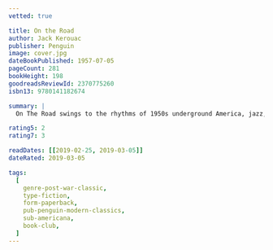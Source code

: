 ```yaml
---
vetted: true

title: On the Road
author: Jack Kerouac
publisher: Penguin
image: cover.jpg
dateBookPublished: 1957-07-05
pageCount: 281
bookHeight: 198
goodreadsReviewId: 2370775260
isbn13: 9780141182674

summary: |
  On The Road swings to the rhythms of 1950s underground America, jazz, sex, generosity, chill dawns and drugs, with Sal Paradise and his hero Dean Moriarty, traveller and mystic, the living epitome of Beat. Now recognized as a modern classic, Kerouac's American Dream is nearer that of Walt Whitman than F. Scott Fitzgerald's, and the narrative goes racing towards the sunset with unforgettable exuberance, poignancy and passion.

rating5: 2
rating7: 3

readDates: [[2019-02-25, 2019-03-05]]
dateRated: 2019-03-05

tags:
  [
    genre-post-war-classic,
    type-fiction,
    form-paperback,
    pub-penguin-modern-classics,
    sub-americana,
    book-club,
  ]
---
```

